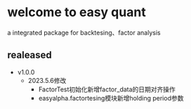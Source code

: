 # welcome to easy quant
a integrated package for backtesing、factor analysis 

## realeased
-   v1.0.0
    -   2023.5.6修改
        -   FactorTest初始化新增factor_data的日期对齐操作
        -   easyalpha.factortesing模块新增holding period参数
